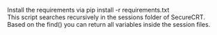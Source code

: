 Install the requirements via pip install -r requirements.txt <br />
This script searches recursively in the sessions folder of SecureCRT. <br />
Based on the find() you can return all variables inside the session files.